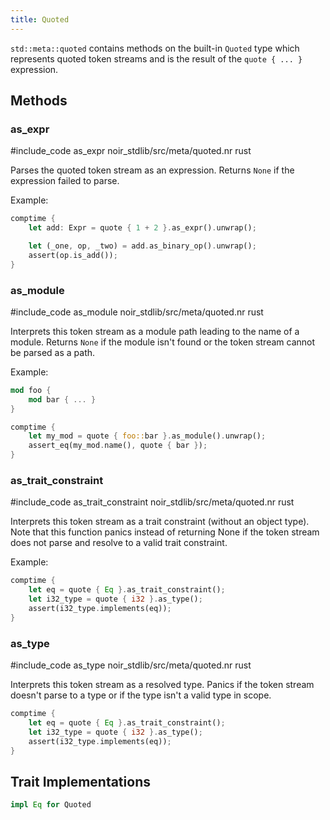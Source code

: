 ```yaml
---
title: Quoted
---
```


`std::meta::quoted` contains methods on the built-in `Quoted` type which represents
quoted token streams and is the result of the `quote { ... }` expression.

## Methods

### as_expr

#include_code as_expr noir_stdlib/src/meta/quoted.nr rust

Parses the quoted token stream as an expression. Returns `None` if
the expression failed to parse.

Example:

```rust
comptime {
    let add: Expr = quote { 1 + 2 }.as_expr().unwrap();

    let (_one, op, _two) = add.as_binary_op().unwrap();
    assert(op.is_add());
}
```

### as_module

#include_code as_module noir_stdlib/src/meta/quoted.nr rust

Interprets this token stream as a module path leading to the name of a module.
Returns `None` if the module isn't found or the token stream cannot be parsed as a path.

Example:

```rust
mod foo {
    mod bar { ... }
}

comptime {
    let my_mod = quote { foo::bar }.as_module().unwrap();
    assert_eq(my_mod.name(), quote { bar });
}
```

### as_trait_constraint

#include_code as_trait_constraint noir_stdlib/src/meta/quoted.nr rust

Interprets this token stream as a trait constraint (without an object type).
Note that this function panics instead of returning None if the token
stream does not parse and resolve to a valid trait constraint.

Example:

```rust
comptime {
    let eq = quote { Eq }.as_trait_constraint();
    let i32_type = quote { i32 }.as_type();
    assert(i32_type.implements(eq));
}
```

### as_type

#include_code as_type noir_stdlib/src/meta/quoted.nr rust

Interprets this token stream as a resolved type. Panics if the token
stream doesn't parse to a type or if the type isn't a valid type in scope.

```rust
comptime {
    let eq = quote { Eq }.as_trait_constraint();
    let i32_type = quote { i32 }.as_type();
    assert(i32_type.implements(eq));
}
```

## Trait Implementations

```rust
impl Eq for Quoted
```
